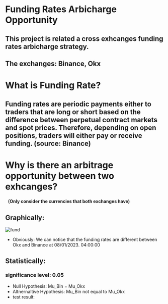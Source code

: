 # Funding Rates Arbicharge Opportunity

## This project is related a cross exhcanges funding rates arbicharge strategy. 
## The exchanges: Binance, Okx

# What is Funding Rate?
## Funding rates are periodic payments either to traders that are long or short based on the difference between perpetual contract markets and spot prices. Therefore, depending on open positions, traders will either pay or receive funding. (source: Binance)

# Why is there an arbitrage opportunity between two exhcanges?
#### （Only consider the currencies that both exchanges have)
## Graphically:
![fund](https://github.com/zih0206/Crypto_Trading/assets/122567368/9beab9e2-3879-4777-8d7b-1c4a757a7381)
* Obviously: We can notice that the funding rates are different between Okx and Binance at 08/01/2023. 04:00:00

## Statistically: 
### significance level: 0.05 
* Null Hypothesis: Mu_Bin = Mu_Okx
* Altnernaltive Hypothesis: Mu_Bin not equal to Mu_Okx
* test result:
  
  



